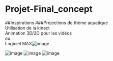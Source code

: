 # Projet-Final_concept
##Inspirations
###Projections de thème aquatique
<br/>Utilisation de la kinect
<br/>Animation 3D/2D pour les vidéos
    <br/>ou
<br/>Logiciel MAX![image](https://user-images.githubusercontent.com/90851849/189187336-5518fa8a-d5a3-4582-b339-ff415811b443.png)

![image](https://user-images.githubusercontent.com/90851849/189187198-f00d36aa-1177-4546-964b-3ede82c1a709.png)
![image](https://user-images.githubusercontent.com/90851849/189187221-c3db44da-8ad0-4102-be54-91ebe8060193.png)
![image](https://user-images.githubusercontent.com/90851849/189187237-f330c8b0-bb41-4dac-979d-8d2af1e745a4.png)
